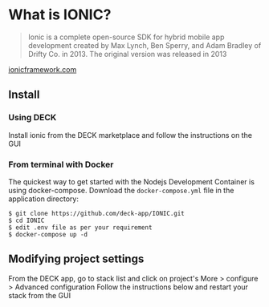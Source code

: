 # What is IONIC?

> Ionic is a complete open-source SDK for hybrid mobile app development created by Max Lynch, Ben Sperry, and Adam Bradley of Drifty Co. in 2013. The original version was released in 2013

[ionicframework.com](https://ionicframework.com)

## Install
  ### Using DECK
 Install ionic from the DECK marketplace and follow the instructions on the GUI
 
  ### From terminal with Docker
  The quickest way to get started with the Nodejs Development Container is using docker-compose.
  Download the ```docker-compose.yml``` file in the application directory:
  ```
  $ git clone https://github.com/deck-app/IONIC.git
  $ cd IONIC
  $ edit .env file as per your requirement
  $ docker-compose up -d
  ```
## Modifying project settings
  From the DECK app, go to stack list and click on project's More > configure > Advanced configuration Follow the instructions below and restart your stack from the GUI
